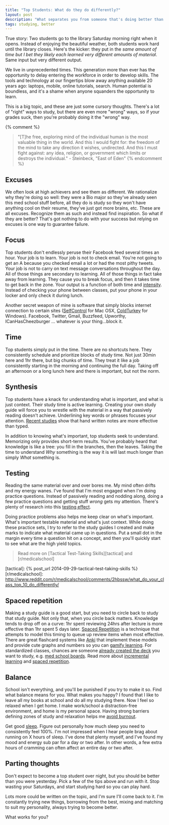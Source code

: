 ```yaml
---
title: "Top Students: What do they do differently?"
layout: post
description: "What separates you from someone that's doing better than you?  What do they do differently with their time?  Do they know something you don't know?"
tags: studying, better
---
```


True story: Two students go to the library Saturday morning right when it
opens.  Instead of enjoying the beautiful weather, both students work hard
until the library closes.  Here's the kicker: they put in the *same amount of
time but I bet they likely each learned very different amounts of material*.
Same input but very different output.

We live in unprecedented times.  This generation more than ever has the
opportunity to delay entering the workforce in order to develop skills.  The
tools and technology at our fingertips blow away anything available 20 years
ago: laptops, mobile, online tutorials, search.  Human potential is boundless,
and it's a shame when anyone squanders the opportunity to learn.

This is a big topic, and these are just some cursory thoughts.  There's a lot
of "right" ways to study, but there are even more "wrong" ways, so if your
grades suck, then you're probably doing it the "wrong" way.

{% comment %}
> "[T]he free, exploring mind of the individual human is the most valuable
> thing in the world. And this I would fight for: the freedom of the mind to
> take any direction it wishes, undirected. And this I must fight against: any
> idea, religion, or government which limits or destroys the individual."
> -&nbsp;Steinbeck, "East of Eden"
{% endcomment %}


## Excuses

We often look at high achievers and see them as different.  We rationalize why
they're doing so well: they were a Bio major so they've already seen this med
school stuff before, all they do is study so they won't have anything cool on
their resume, they've just got more brains, etc.  These are all excuses.
Recognize them as such and instead find inspiration.  So what if they are
better?  That's got nothing to do with your success but relying on excuses is
one way to guarantee failure.

## Focus

Top students don't endlessly peruse their Facebook feed several times an hour.
Your job is to learn.  Your job is not to check email.  You're not going to
get an A because you checked email a lot or had the most pithy tweets.  Your
job is not to carry on text message conversations throughout the day.  All of
those things are secondary to learning.  All of those things in fact take away
from learning.  They cause you to break focus, and then it takes time to get
back in the zone.  Your output is a function of both time and [intensity].
Instead of checking your phone between classes, put your phone in your locker
and only check it during lunch.

Another secret weapon of mine is software that simply blocks internet
connection to certain sites ([SelfControl] for Mac OSX, [ColdTurkey] for
Windows).  Facebook, Twitter, Gmail, Buzzfeed, Upworthy,
ICanHasCheezburger ... whatever is your thing...block it.

[intensity]: http://calnewport.com/blog/2014/04/08/work-accomplished-time-spent-x-intensity
[SelfControl]: http://selfcontrolapp.com
[ColdTurkey]: http://getcoldturkey.com/


## Time

Top students simply put in the time.  There are no shortcuts here.  They
consistently schedule and prioritize blocks of study time.  Not just 30min
here and 1hr there, but big chunks of time.  They treat it like a job
consistently starting in the morning and continuing the full day.  Taking off
an afternoon or a long lunch here and there is important, but not the norm.


## Synthesis

Top students have a knack for understanding what is important, and what is
just context.  Their study time is active learning.  Creating your own study
guide will force you to wrestle with the material in a way that passively
reading doesn't achieve.  Underlining key words or phrases focuses your
attention.  [Recent studies][hand-written] show that hand written notes are
more effective than typed.

In addition to knowing what's important, top students seek to understand.
Memorizing only provides short-term results.  You've probably heard that
knowledge is like a tree: you fill in the branches, then the leaves.  Taking
the time to understand *Why* something is the way it is will last much longer
than simply *What* something is.

[hand-written]: http://www.theatlantic.com/technology/archive/2014/05/to-remember-a-lecture-better-take-notes-by-hand/361478



## Testing

Reading the same material over and over bores me.  My mind often drifts and my
energy wanes.  I've found that I'm most engaged when I'm doing practice
questions.  Instead of passively reading and nodding along, doing a few
practice questions and getting stuff *wrong* gets my attention.  There's
plenty of research into this [testing effect].

Doing practice problems also helps me keep clear on what's important.  What's
important testable material and what's just context.  While doing these
practice sets, I try to refer to the study guides I created and make marks to
indicate what material came up in questions.  Put a small dot in the margin
every time a question hit on a concept, and then you'll quickly start to see
what are the high yield topics.

> Read more on [Tactical Test-Taking Skills][tactical] and [r/medicalschool]

 [testing effect]: https://en.wikipedia.org/wiki/Testing_effect
 [failing]: http://www.nytimes.com/2014/09/07/magazine/why-flunking-exams-is-actually-a-good-thing.html
 [tactical]: {% post_url 2014-09-29-tactical-test-taking-skills %}
 [r/medicalschool]: http://www.reddit.com/r/medicalschool/comments/2hbssw/what_do_your_class_top_10_do_differently/


## Spaced repetition

Making a study guide is a good start, but you need to circle back to study
that study guide.  Not only that, when you circle back matters.  Knowledge
tends to drop off on a curve: 1hr spent reviewing 24hrs after lecture is more
effective than 1hr spent 5 days later.  [Spaced Repetition][wiki-sr] is a
technique that attempts to model this timing to queue up review items when
most effective.  There are great flashcard systems like [Anki] that implement
these models and provide cute graphs and numbers so you can
[gamify learning][gamify].  For standardized classes, chances are someone
[already created the deck][decks] you want to study,
e.g. [med school boards][usmle].  Read more about [incremental learning] and
[spaced repetition][gwern].

[wiki-sr]: https://en.wikipedia.org/wiki/Spaced_repetition
[gwern]: http://www.gwern.net/Spaced%20repetition
[Anki]: http://ankisrs.net
[decks]: https://ankiweb.net/shared/decks
[usmle]: https://ankiweb.net/shared/decks/usmle
[incremental learning]: http://www.super-memory.com/help/il_full.htm
[gamify]: http://lifehacker.com/the-psychology-of-gamification-can-apps-keep-you-motiv-1521754385
[sivers]: http://sivers.org/srs
[janki]: http://www.jackkinsella.ie/2011/12/05/janki-method.html
[griffel]: https://medium.com/medium-redef/5481606b087a



## Balance

School isn't everything, and you'll be punished if you try to make it so.
Find what balance means for you.  What makes you happy?  I found that I like
to leave all my books at school and do all my studying there.  Now I feel so
relaxed when I get home.  I make work/school a distraction-free environment,
and home is my personal space.  Having strong barriers defining zones of study
and relaxation helps me [avoid burnout][burnout].

Get good [sleep].  Figure out personally how much sleep you need to
consistently feel 100%.  I'm not impressed when I hear people brag about
running on X hours of sleep.  I've done that plenty myself, and I've found my
mood and energy sub par for a day or two after.  In other words, a few extra
hours of cramming can often affect an entire day or two after.

[sleep]: http://www.super-memory.com/articles/sleep.htm
[burnout]: http://www.scotthyoung.com/blog/2014/04/01/study-hard-no-burnout



## Parting thoughts

Don't expect to become a top student over night, but you should be better than
you were yesterday.  Pick a few of the tips above and run with it.  Stop
wasting your Saturdays, and start studying hard so you can play hard.

Lots more could be written on the topic, and I'm sure I'll come back to it.
I'm constantly trying new things, borrowing from the best, mixing and matching
to suit my personality, always trying to become better.

What works for you?

